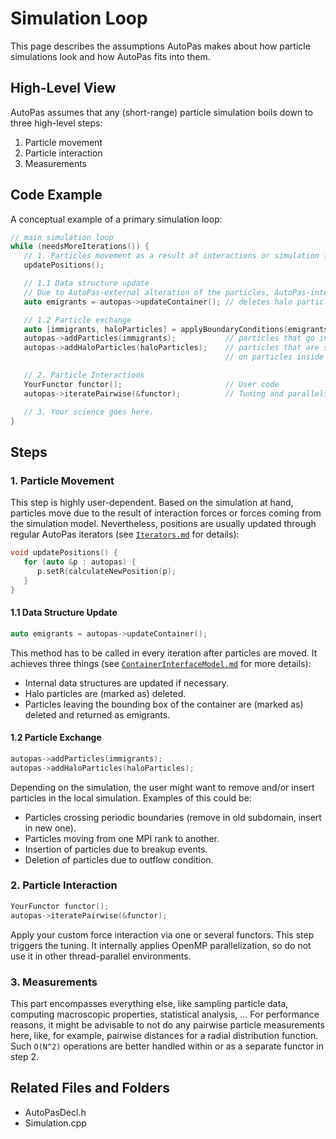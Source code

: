 # Simulation Loop
This page describes the assumptions AutoPas makes about how particle simulations look and how AutoPas fits into them.

## High-Level View
AutoPas assumes that any (short-range) particle simulation boils down to three high-level steps:
  1. Particle movement
  2. Particle interaction
  3. Measurements

## Code Example
A conceptual example of a primary simulation loop:
```c++
// main simulation loop
while (needsMoreIterations()) {
   // 1. Particles movement as a result of interactions or simulation forces.
   updatePositions();

   // 1.1 Data structure update
   // Due to AutoPas-external alteration of the particles, AutoPas-internal data structures have to be updated.
   auto emigrants = autopas->updateContainer(); // deletes halo particles, returns particles that are now outside the container

   // 1.2 Particle exchange
   auto [immigrants, haloParticles] = applyBoundaryConditions(emigrants); // user code. Potentially exchanges particles via MPI
   autopas->addParticles(immigrants);           // particles that go into the container
   autopas->addHaloParticles(haloParticles);    // particles that are so close to the container that they have an influence
                                                // on particles inside (periodic boundaries, MPI rank interfaces, ...)

   // 2. Particle Interactions
   YourFunctor functor();                       // User code
   autopas->iteratePairwise(&functor);          // Tuning and parallelization happens here

   // 3. Your science goes here.
}
```

## Steps

### 1. Particle Movement
This step is highly user-dependent.
Based on the simulation at hand, particles move due to the result of interaction forces or forces coming from the simulation model.
Nevertheless, positions are usually updated through regular AutoPas iterators
(see [`Iterators.md`](https://github.com/AutoPas/AutoPas/blob/master/docs/userdoc/Iterators.md) for details):
```c++
void updatePositions() {
   for (auto &p : autopas) {
      p.setR(calculateNewPosition(p);
   }
}
```

#### 1.1 Data Structure Update
```c++
auto emigrants = autopas->updateContainer();
```
This method has to be called in every iteration after particles are moved.
It achieves three things (see [`ContainerInterfaceModel.md`](https://github.com/AutoPas/AutoPas/blob/master/docs/userdoc/ContainerInterfaceModel.md) for more details):
  - Internal data structures are updated if necessary.
  - Halo particles are (marked as) deleted.
  - Particles leaving the bounding box of the container are (marked as) deleted and returned as emigrants.

#### 1.2 Particle Exchange
```c++
autopas->addParticles(immigrants);
autopas->addHaloParticles(haloParticles);
```
Depending on the simulation, the user might want to remove and/or insert particles in the local simulation.
Examples of this could be:
  - Particles crossing periodic boundaries (remove in old subdomain, insert in new one).
  - Particles moving from one MPI rank to another.
  - Insertion of particles due to breakup events.
  - Deletion of particles due to outflow condition.

### 2. Particle Interaction
```c++
YourFunctor functor();
autopas->iteratePairwise(&functor);
```
Apply your custom force interaction via one or several functors.
This step triggers the tuning.
It internally applies OpenMP parallelization, so do not use it in other thread-parallel environments.

### 3. Measurements
This part encompasses everything else, like sampling particle data, computing macroscopic properties, statistical analysis, ...
For performance reasons, it might be advisable to not do any pairwise particle measurements here, like, for example, pairwise distances for a radial distribution function.
Such `O(N^2)` operations are better handled within or as a separate functor in step 2.

## Related Files and Folders
- AutoPasDecl.h
- Simulation.cpp
